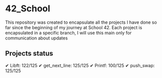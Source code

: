# 42_School

This repository was created to encapsulate all the projects I have done so far since the beginning of my journey at School 42. 
Each project is encapsulated in a specific branch, I will use this main only for communication about updates


## Projects status
✔  Libft: 122/125
✔  get_next_line: 125/125
✔  Printf: 100/125
✔  push_swap: 125/125
